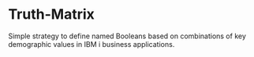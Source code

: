 # Truth-Matrix

Simple strategy to define named Booleans based on combinations of key demographic values in IBM i business applications.
